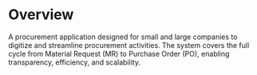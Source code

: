 # Overview

A procurement application designed for small and large companies to digitize and streamline procurement activities. The system covers the full cycle from Material Request (MR) to Purchase Order (PO), enabling transparency, efficiency, and scalability.

